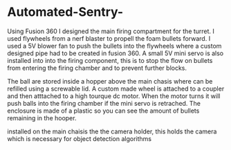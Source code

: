 # Automated-Sentry-

Using Fusion 360 I designed the main firing compartment for the turret. I used flywheels from a nerf blaster to propell the foam bullets forward.
I used a 5V blower fan to push the bullets into the flywheels where a custom designed pipe had to be created in fusion 360. A small 5V mini
servo is also installed into into the firing component, this is to stop the flow on bullets from entering the firing chamber and to prevent
further blocks.

The ball are stored inside a hopper above the main chasis where can be refilled using a screwable lid. A custom made wheel is attached to a
coupler and then atttached to a high tourque dc motor. When the motor turns it will push balls into the firing chamber if the mini servo 
is retrached. The enclosure is made of a plastic so you can see the amount of bullets remaining in the hooper.

installed on the main chaisis the the camera holder, this holds the camera which is necessary for object detection algorithms
